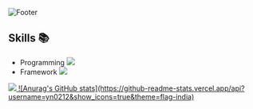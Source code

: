 ![Footer](https://capsule-render.vercel.app/api?type=waving&color=Fae878&height=300&section=footer&text=Welcome&fontSize=70&desc=yn0212%20GitHub%20Profile&fontColor=FFFFFF)


## Skills :books:
- Programming </a><img src="https://img.shields.io/badge/Python-3776AB?style=for-the-badge&logo=Python&logoColor=white">
- Framework <a href="https://opencv.org/" target="_blank"><img src="https://img.shields.io/badge/opencv-ffE660?style=for-the-badge&logo=#5C3EE8&logoColor=ffff99"/>
  
<img src="https://img.shields.io/badge/tensorflow-FF6F00?style=for-the-badge&logo=tensorflow&logoColor=white">
![Anurag's GitHub stats](https://github-readme-stats.vercel.app/api?username=yn0212&show_icons=true&theme=flag-india)


